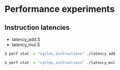 
Performance experiments
=======================

## Instruction latencies

* latency_add.S
* latency_mul.S

```sh
$ perf stat -e "cycles,instructions" ./latency_add

$ perf stat -e "cycles,instructions" ./latency_mul
```

